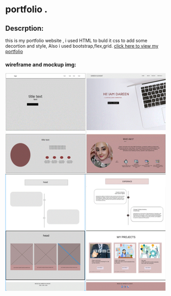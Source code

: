 # portfolio . 
## Descrption:
this is my portfolio website , i used HTML to buld it css to add some decortion and style, Also i used bootstrap,flex,grid.
[click here to view my portfolio](https://dareen323.github.io/portfolio/)
### wireframe and mockup img:
![alt text](wireframe1.GIF)
![alt text](wireframe2.GIF)
